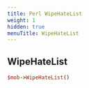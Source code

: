 ```yaml
---
title: Perl WipeHateList
weight: 1
hidden: true
menuTitle: WipeHateList
---
```

## WipeHateList
```perl
$mob->WipeHateList()
```